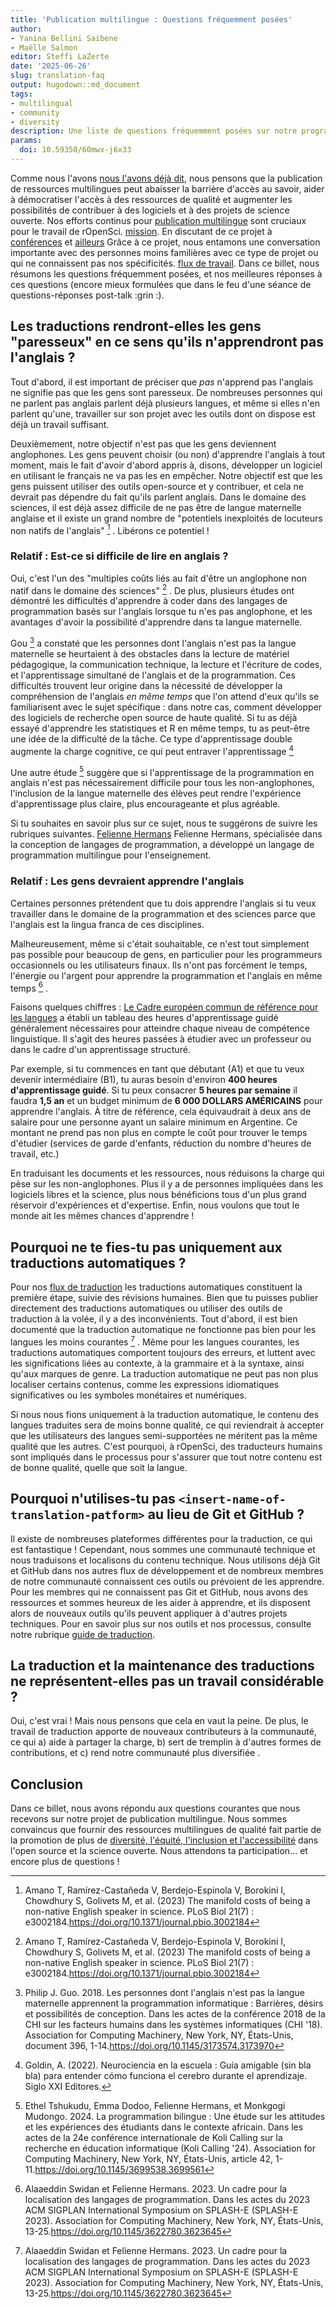 ```yaml
---
title: 'Publication multilingue : Questions fréquemment posées'
author:
- Yanina Bellini Saibene
- Maëlle Salmon
editor: Steffi LaZerte
date: '2025-06-26'
slug: translation-faq
output: hugodown::md_document
tags:
- multilingual
- community
- diversity
description: Une liste de questions fréquemment posées sur notre programme multilingue et notre processus de traduction et de localisation, ainsi que nos meilleures réponses à ces questions.
params:
  doi: 10.59350/60mwx-j6x33
---
```


Comme nous l'avons [nous l'avons déjà dit](/multilingual-publishing), nous pensons que la publication de ressources multilingues peut abaisser la barrière d'accès au savoir, aider à démocratiser l'accès à des ressources de qualité et augmenter les possibilités de contribuer à des logiciels et à des projets de science ouverte.
Nos efforts continus pour [publication multilingue](/multilingual-publishing) sont cruciaux pour le travail de rOpenSci. [mission](/about).
En discutant de ce projet à [conférences](/talks-papers/) et [ailleurs](/commcalls/nov2023-multilingual/) Grâce à ce projet, nous entamons une conversation importante avec des personnes moins familières avec ce type de projet ou qui ne connaissent pas nos spécificités. [flux de travail](https://translationguide.ropensci.org/).
Dans ce billet, nous résumons les questions fréquemment posées, et nos meilleures réponses à ces questions (encore mieux formulées que dans le feu d'une séance de questions-réponses post-talk :grin :).

## Les traductions rendront-elles les gens "paresseux" en ce sens qu'ils n'apprendront pas l'anglais ?

Tout d'abord, il est important de préciser que *pas* n'apprend pas l'anglais ne signifie pas que les gens sont paresseux.
De nombreuses personnes qui ne parlent pas anglais parlent déjà plusieurs langues, et même si elles n'en parlent qu'une, travailler sur son projet avec les outils dont on dispose est déjà un travail suffisant.

Deuxièmement, notre objectif n'est pas que les gens deviennent anglophones. Les gens peuvent choisir (ou non) d'apprendre l'anglais à tout moment, mais le fait d'avoir d'abord appris à, disons, développer un logiciel en utilisant le français ne va pas les en empêcher.
 Notre objectif est que les gens puissent utiliser des outils open-source et y contribuer, et cela ne devrait pas dépendre du fait qu'ils parlent anglais. Dans le domaine des sciences, il est déjà assez difficile de ne pas être de langue maternelle anglaise et il existe un grand nombre de "potentiels inexploités de locuteurs non natifs de l'anglais" [^amano] . Libérons ce potentiel !

[^amano]: Amano T, Ramírez-Castañeda V, Berdejo-Espinola V, Borokini I, Chowdhury S, Golivets M, et al. (2023) The manifold costs of being a non-native English speaker in science. PLoS Biol 21(7) : e3002184.<https://doi.org/10.1371/journal.pbio.3002184>

### Relatif : Est-ce si difficile de lire en anglais ?

Oui, c'est l'un des "multiples coûts liés au fait d'être un anglophone non natif dans le domaine des sciences" [^amano] .
De plus, plusieurs études ont démontré les difficultés d'apprendre à coder dans des langages de programmation basés sur l'anglais lorsque tu n'es pas anglophone, et les avantages d'avoir la possibilité d'apprendre dans ta langue maternelle.

Gou [^gou] a constaté que les personnes dont l'anglais n'est pas la langue maternelle se heurtaient à des obstacles dans la lecture de matériel pédagogique, la communication technique, la lecture et l'écriture de codes, et l'apprentissage simultané de l'anglais et de la programmation.
Ces difficultés trouvent leur origine dans la nécessité de développer la compréhension de l'anglais *en même temps* que l'on attend d'eux qu'ils se familiarisent avec le sujet spécifique : dans notre cas, comment développer des logiciels de recherche open source de haute qualité.
 Si tu as déjà essayé d'apprendre les statistiques et R en même temps, tu as peut-être une idée de la difficulté de la tâche. Ce type d'apprentissage double augmente la charge cognitive, ce qui peut entraver l'apprentissage [^godin]

[^godin]: Goldin, A. (2022). Neurociencia en la escuela : Guía amigable (sin bla bla) para entender cómo funciona el cerebro durante el aprendizaje. Siglo XXI Editores.

Une autre étude [^tshukudu] suggère que si l'apprentissage de la programmation en anglais n'est pas nécessairement difficile pour tous les non-anglophones, l'inclusion de la langue maternelle des élèves peut rendre l'expérience d'apprentissage plus claire, plus encourageante et plus agréable.

Si tu souhaites en savoir plus sur ce sujet, nous te suggérons de suivre les rubriques suivantes. [Felienne Hermans](https://www.felienne.com) Felienne Hermans, spécialisée dans la conception de langages de programmation, a développé un langage de programmation multilingue pour l'enseignement.

[^gou]: Philip J. Guo. 2018. Les personnes dont l'anglais n'est pas la langue maternelle apprennent la programmation informatique : Barrières, désirs et possibilités de conception. Dans les actes de la conférence 2018 de la CHI sur les facteurs humains dans les systèmes informatiques (CHI '18). Association for Computing Machinery, New York, NY, États-Unis, document 396, 1-14.<https://doi.org/10.1145/3173574.3173970>

[^tshukudu]: Ethel Tshukudu, Emma Dodoo, Felienne Hermans, et Monkgogi Mudongo. 2024. La programmation bilingue : Une étude sur les attitudes et les expériences des étudiants dans le contexte africain. Dans les actes de la 24e conférence internationale de Koli Calling sur la recherche en éducation informatique (Koli Calling '24). Association for Computing Machinery, New York, NY, États-Unis, article 42, 1-11.<https://doi.org/10.1145/3699538.3699561>

### Relatif : Les gens devraient apprendre l'anglais

Certaines personnes prétendent que tu dois apprendre l'anglais si tu veux travailler dans le domaine de la programmation et des sciences parce que l'anglais est la lingua franca de ces disciplines.

Malheureusement, même si c'était souhaitable, ce n'est tout simplement pas possible pour beaucoup de gens, en particulier pour les programmeurs occasionnels ou les utilisateurs finaux. Ils n'ont pas forcément le temps, l'énergie ou l'argent pour apprendre la programmation et l'anglais en même temps [^swidan] .

[^swidan]: Alaaeddin Swidan et Felienne Hermans. 2023. Un cadre pour la localisation des langages de programmation. Dans les actes du 2023 ACM SIGPLAN International Symposium on SPLASH-E (SPLASH-E 2023). Association for Computing Machinery, New York, NY, États-Unis, 13-25.<https://doi.org/10.1145/3622780.3623645>

Faisons quelques chiffres : [Le Cadre européen commun de référence pour les langues](https://www.languagecert.org/en/guided-learning-hours) a établi un tableau des heures d'apprentissage guidé généralement nécessaires pour atteindre chaque niveau de compétence linguistique. Il s'agit des heures passées à étudier avec un professeur ou dans le cadre d'un apprentissage structuré.

Par exemple, si tu commences en tant que débutant (A1) et que tu veux devenir intermédiaire (B1), tu auras besoin d'environ **400 heures d'apprentissage guidé**.  Si tu peux consacrer **5 heures par semaine** il faudra **1,5 an**  et un budget minimum de **6 000 DOLLARS AMÉRICAINS** pour apprendre l'anglais. À titre de référence, cela équivaudrait à deux ans de salaire pour une personne ayant un salaire minimum en Argentine. Ce montant ne prend pas non plus en compte le coût pour trouver le temps d'étudier (services de garde d'enfants, réduction du nombre d'heures de travail, etc.)

En traduisant les documents et les ressources, nous réduisons la charge qui pèse sur les non-anglophones. Plus il y a de personnes impliquées dans les logiciels libres et la science, plus nous bénéficions tous d'un plus grand réservoir d'expériences et d'expertise.
Enfin, nous voulons que tout le monde ait les mêmes chances d'apprendre !

## Pourquoi ne te fies-tu pas uniquement aux traductions automatiques ?

Pour nos [flux de traduction](https://translationguide.ropensci.org/intro.html#general-aspects-of-the-stage-1-of-the-translation-process) les traductions automatiques constituent la première étape, suivie des révisions humaines.
Bien que tu puisses publier directement des traductions automatiques ou utiliser des outils de traduction à la volée, il y a des inconvénients.
 Tout d'abord, il est bien documenté que la traduction automatique ne fonctionne pas bien pour les langues les moins courantes [^swidan] .
Même pour les langues courantes, les traductions automatiques comportent toujours des erreurs, et luttent avec les significations liées au contexte, à la grammaire et à la syntaxe, ainsi qu'aux marques de genre.
La traduction automatique ne peut pas non plus localiser certains contenus, comme les expressions idiomatiques significatives ou les symboles monétaires et numériques.

Si nous nous fions uniquement à la traduction automatique, le contenu des langues traduites sera de moins bonne qualité, ce qui reviendrait à accepter que les utilisateurs des langues semi-supportées ne méritent pas la même qualité que les autres.
C'est pourquoi, à rOpenSci, des traducteurs humains sont impliqués dans le processus pour s'assurer que tout notre contenu est de bonne qualité, quelle que soit la langue.

## Pourquoi n'utilises-tu pas `<insert-name-of-translation-patform>` au lieu de Git et GitHub ?

Il existe de nombreuses plateformes différentes pour la traduction, ce qui est fantastique !
Cependant, nous sommes une communauté technique et nous traduisons et localisons du contenu technique.
Nous utilisons déjà Git et GitHub dans nos autres flux de développement et de nombreux membres de notre communauté connaissent ces outils ou prévoient de les apprendre.
Pour les membres qui ne connaissent pas Git et GitHub, nous avons des ressources et sommes heureux de les aider à apprendre, et ils disposent alors de nouveaux outils qu'ils peuvent appliquer à d'autres projets techniques.
Pour en savoir plus sur nos outils et nos processus, consulte notre rubrique [guide de traduction](https://translationguide.ropensci.org/intro.html#technical-infrastructure-and-workflows).

## La traduction et la maintenance des traductions ne représentent-elles pas un travail considérable ?

Oui, c'est vrai !
Mais nous pensons que cela en vaut la peine.
De plus, le travail de traduction apporte de nouveaux contributeurs à la communauté, ce qui a) aide à partager la charge, b) sert de tremplin à d'autres formes de contributions, et c) rend notre communauté plus diversifiée .

## Conclusion

Dans ce billet, nous avons répondu aux questions courantes que nous recevons sur notre projet de publication multilingue.
Nous sommes convaincus que fournir des ressources multilingues de qualité fait partie de la promotion de plus de [diversité, l'équité, l'inclusion et l'accessibilité](/blog/2025/02/05/no-science-without-deia/) dans l'open source et la science ouverte.
Nous attendons ta participation... et encore plus de questions !


